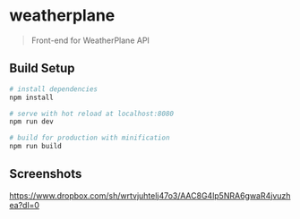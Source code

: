 # weatherplane

> Front-end for WeatherPlane API

## Build Setup

``` bash
# install dependencies
npm install

# serve with hot reload at localhost:8080
npm run dev

# build for production with minification
npm run build
```
## Screenshots
https://www.dropbox.com/sh/wrtvjuhtelj47o3/AAC8G4lp5NRA6gwaR4jvuzhea?dl=0
